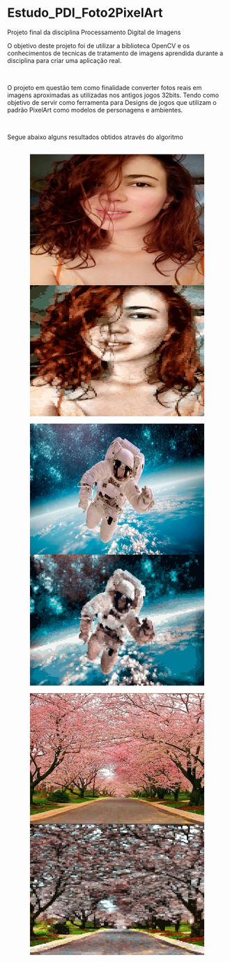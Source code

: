 # Estudo_PDI_Foto2PixelArt
Projeto final da disciplina Processamento Digital de Imagens

  <p>O objetivo deste projeto foi de utilizar a biblioteca OpenCV e os conhecimentos de tecnicas de tratamento de imagens aprendida durante a disciplina para criar uma aplicação real.</p><br>
  <p>O projeto em questão tem como finalidade converter fotos reais em imagens aproximadas as utilizadas nos antigos jogos 32bits. Tendo como objetivo de servir como ferramenta para Designs de jogos que utilizam o padrão PixelArt como modelos de personagens e ambientes.</p><br>
  <p>Segue abaixo alguns resultados obtidos através do algoritmo</p><br>
  
  <div>
    <div align="center" height="700" width="450">
        <img align="center" alt="HTML" height="300" width="400" src="https://github.com/hmarcio2/Estudo_PDI_Foto2PixelArt/blob/main/img/dani.jpg">
        <img align="center" alt="HTML" height="300" width="400" src="https://github.com/hmarcio2/Estudo_PDI_Foto2PixelArt/blob/main/img/dani%20pixelado.jpg">
     </div>
  </div>
  <br>
  <div>
    <div align="center" height="700" width="450">
        <img align="center" alt="HTML" height="300" width="400" src="https://github.com/hmarcio2/Estudo_PDI_Foto2PixelArt/blob/main/img/astronauta.jpg">
        <img align="center" alt="HTML" height="300" width="400" src="https://github.com/hmarcio2/Estudo_PDI_Foto2PixelArt/blob/main/img/astronauta%20pixelado.jpg">
     </div>
  </div>
  <br>
  <div>
    <div align="center" height="700" width="450">
        <img align="center" alt="HTML" height="300" width="400" src="https://github.com/hmarcio2/Estudo_PDI_Foto2PixelArt/blob/main/img/cerejeira%20real.jpg">
        <img align="center" alt="HTML" height="300" width="400" src="https://github.com/hmarcio2/Estudo_PDI_Foto2PixelArt/blob/main/img/cerejeira%20real%20pixelado.jpg">
     </div>
  </div>
